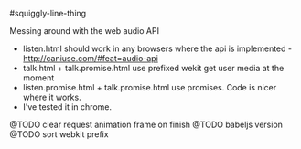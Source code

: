 #squiggly-line-thing

Messing around with the web audio API

- listen.html should work in any browsers where the api is implemented - http://caniuse.com/#feat=audio-api
- talk.html + talk.promise.html use prefixed wekit get user media at the moment
- listen.promise.html + talk.promise.html use promises. Code is nicer where it works.
- I've tested it in chrome.

@TODO clear request animation frame on finish
@TODO babeljs version
@TODO sort webkit prefix